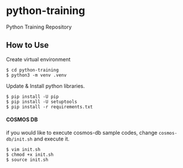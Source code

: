 # python-training
Python Training Repository

## How to Use
Create virtual environment  
```
$ cd python-training
$ python3 -m venv .venv
```
  
Update & Install python libraries.  
```
$ pip install -U pip
$ pip install -U setuptools
$ pip install -r requirements.txt
```

#### COSMOS DB
if you would like to execute cosmos-db sample codes, change `cosmos-db/init.sh` and execute it.
```
$ vim init.sh
$ chmod +x init.sh
$ source init.sh
```
